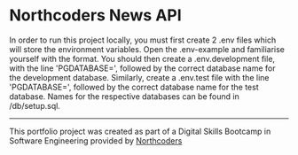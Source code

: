# Northcoders News API

In order to run this project locally, you must first create 2 .env files which will store the environment variables. Open the .env-example and familiarise yourself with the format. You should then create a .env.development file, with the line 'PGDATABASE=', followed by the correct database name for the development database. Similarly, create a .env.test file with the line 'PGDATABASE=', followed by the correct database name for the test database. Names for the respective databases can be found in /db/setup.sql.

---

This portfolio project was created as part of a Digital Skills Bootcamp in Software Engineering provided by [Northcoders](https://northcoders.com/)
